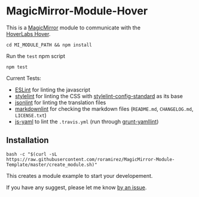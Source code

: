 # MagicMirror-Module-Hover
This is a [MagicMirror](https://github.com/MichMich/MagicMirror) module to communicate with the  
[HoverLabs Hover](http://www.hoverlabs.co/products/hover/).

```
cd MI_MODULE_PATH && npm install
```

Run the `test` npm script
```
npm test
```

Current Tests:
- [ESLint](http://eslint.org/) for linting the javascript
- [stylelint](https://stylelint.io/) for linting the CSS with [stylelint-config-standard](https://github.com/stylelint/stylelint-config-standard) as its base
- [jsonlint](https://github.com/zaach/jsonlint) for linting the translation files
- [markdownlint](https://github.com/DavidAnson/markdownlint) for checking the markdown files (`README.md`, `CHANGELOG.md`, `LICENSE.txt`)
- [js-yaml](https://github.com/nodeca/js-yaml) to lint the `.travis.yml` (run through [grunt-yamllint](https://github.com/geedew/grunt-yamllint))


## Installation

`bash -c "$(curl -sL https://raw.githubusercontent.com/roramirez/MagicMirror-Module-Template/master/create_module.sh)"`

This creates a module example to start your developement.

If you have any suggest, please let me know [by an issue](https://github.com/roramirez/MagicMirror-Module-Template/issues/new).

